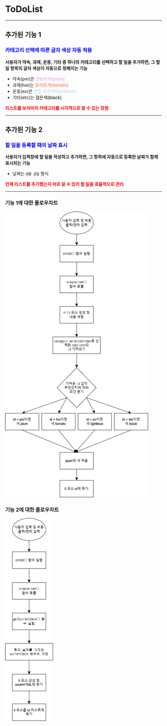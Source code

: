 # ToDoList

---

## 추가된 기능 1

### <font color="blue">카테고리 선택에 따른 글자 색상 자동 적용</font>

**사용자가 약속, 과제, 운동, 기타 중 하나의 카테고리를 선택하고 할 일을 추가하면, 그 할 일 항목의 글자 색상이 자동으로 정해지는 기능**

- 약속(pm)은 <font color="plum">연보라색(plum)</font>
- 과제(hw)는 <font color="tomato">토마토색(tomato)</font>
- 운동(ex)은 <font color="lightblue">연한 파란색(lightblue)</font>
- 기타(etc)는 <font color="black">검은색(black)</font>

**<font color="red"> 리스트를 보자마자 카테고리를 시각적으로 알 수 있는 장점 </font>**

---

## 추가된 기능 2

### <font color="blue">할 일을 등록할 때의 날짜 표시</font>

**사용자가 입력창에 할 일을 작성하고 추가하면, 그 항목에 자동으로 등록한 날짜가 함께 표시되는 기능**

- 날짜는 `@월 @일` 형식

**<font color="red"> 언제 리스트를 추가했는지 바로 알 수 있어 할 일을 효율적으로 관리 </font>**

---

### 기능 1에 대한 플로우차트

![기능1_플로우차트](./fun1.png)

### 기능 2에 대한 플로우차트

![기능2_플로우차트](./fun2.png)
